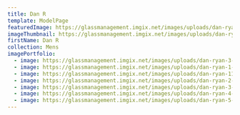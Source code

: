 ```yaml
---
title: Dan R
template: ModelPage
featuredImage: https://glassmanagement.imgix.net/images/uploads/dan-ryan-banner.jpg
imageThumbnail: https://glassmanagement.imgix.net/images/uploads/dan-ryan-7-1-.jpg
firstName: Dan R
collection: Mens
imagePortfolio:
  - image: https://glassmanagement.imgix.net/images/uploads/dan-ryan-3-1-.jpg
  - image: https://glassmanagement.imgix.net/images/uploads/dan-ryan-1-.jpg
  - image: https://glassmanagement.imgix.net/images/uploads/dan-ryan-11.jpg
  - image: https://glassmanagement.imgix.net/images/uploads/dan-ryan-2-.jpg
  - image: https://glassmanagement.imgix.net/images/uploads/dan-ryan-3-.jpg
  - image: https://glassmanagement.imgix.net/images/uploads/dan-ryan-4-.jpg
  - image: https://glassmanagement.imgix.net/images/uploads/dan-ryan-5-.jpg
---
```



